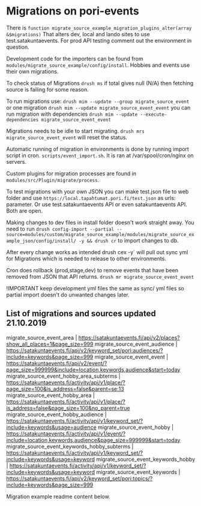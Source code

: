# Migrations on pori-events

There is `function migrate_source_example_migration_plugins_alter(array &$migrations)`
That alters dev, local and lando sites to use test.satakuntaevents. For prod API
testing comment out the environment in question.

Development code for the importers can be found from
`modules/migrate_source_example/config/install`. Hobbies and events use their own migrations.

To check status of Migrations
`drush ms` if total gives null (N/A) then fetching source is failing for some reason.

To run migrations use:
`drush mim --update --group migrate_source_event`
or one migration
`drush mim --update migrate_source_event_event`
you can run migration with dependencies
`drush mim --update --execute-dependencies migrate_source_event_event`

Migrations needs to be idle to start migrating.
`drush mrs migrate_source_event_event` will reset the status.

Automatic running of migration in environments is done by running import script in cron.
`scripts/event_import.sh`. It is ran at /var/spool/cron/nginx on servers.

Custom plugins for migration processes are found in
`modules/src/Plugin/migrate/process`.

To test migrations with your own JSON you can make test.json file to web folder
and use `https://local.tapahtumat.pori.fi/test.json` as urls: parameter. Or use
test.satakuntaevents API or even satakuntaevents API. Both are open.

Making changes to dev files in install folder doesn't work straight away. You need
to run `drush config-import --partial --source=modules/custom/migrate_source_example/modules/migrate_source_example_json/config/install/ -y && drush cr` to import changes to db.

After every change works as intended drush cex -y` will pull out sync yml for Migrations
which is needed to release to other environments.

Cron does rollback (prod,stage,dev) to remove events that have been removed from JSON that API returns.
`drush mr migrate_source_event_event`

!IMPORTANT keep development yml files the same as sync/ yml files so partial import
doesn't do unwanted changes later.

## List of migrations and sources updated 21.10.2019
migrate_source_event_area | https://satakuntaevents.fi/api/v2/places?show_all_places=1&page_size=999
migrate_source_event_audience | https://satakuntaevents.fi/api/v2/keyword_set/pori:audiences/?include=keywords&page_size=999
migrate_source_event_event | https://satakuntaevents.fi/api/v2/event/?page_size=999999&include=location,keywords,audience&start=today
migrate_source_event_hobby_area_subterms | https://satakuntaevents.fi/activity/api/v1/place/?page_size=100&is_address=false&parent=se:13
migrate_source_event_hobby_area | https://satakuntaevents.fi/activity/api/v1/place/?is_address=false&page_size=100&no_parent=true
migrate_source_event_hobby_audience | https://satakuntaevents.fi/activity/api/v1/keyword_set/?include=keywords&usage=audience
migrate_source_event_hobby | https://satakuntaevents.fi/activity/api/v1/event/?include=location,keywords,audience&page_size=999999&start=today
migrate_source_event_keywords_hobby_subterms | https://satakuntaevents.fi/activity/api/v1/keyword_set/?include=keywords&usage=keyword
migrate_source_event_keywords_hobby | https://satakuntaevents.fi/activity/api/v1/keyword_set/?include=keywords&usage=keyword
migrate_source_event_keywords | https://satakuntaevents.fi/api/v2/keyword_set/pori:topics/?include=keywords&page_size=999

Migration example readme content below.
<!-- # Migrate source example

`migrate_source_example` is a module that contains a set of sub-modules that provide content migrations from different
sources.

Currently the project features migrations from following sources:

1. External (non-Drupal) database tables.
2. CSV files;
3. XML files;
4. JSON resources.

## Installation

1. Install Drupal 8 compatible `drush`.
2. Install Drupal 8 using `Standard` profile.
3. Download `migrate_tools` contrib module into `modules/contrib/migrate_tools` (see [instructions](https://www.drupal.org/project/migrate_tools/git-instructions)).
4. Download `migrate_plus` contrib module into `modules/contrib/migrate_plus` (see [instructions](https://www.drupal.org/project/migrate_plus/git-instructions)).
5. Enable `migrate_source_example` module (`drush en migrate_source_example`).

### Installation of DB migration example module
1. Enable `migrate_source_example_db` module (`drush en migrate_source_example_db`).

### Installation of CSV migration example module
1. Download `migrate_source_csv` contrib module into `modules/contrib/migrate_source_csv` (see [instructions](https://www.drupal.org/project/migrate_source_csv/git-instructions)).
2. Enable `migrate_source_example_csv` module (`drush en migrate_source_example_csv`).

### Installation of XML migration example module
1. Enable `migrate_source_example_xml` module (`drush en migrate_source_example_xml`).

### Installation of JSON migration example module
1. Enable `migrate_source_example_json` module (`drush en migrate_source_example_json`).

## Usage

1. Run `drush ms` to see all migrations.
2. Run `drush mi --group=[GROUP]` to import content from specific example group.

## Special usage of JSON migration example

JSON migration source plugin requires an absolute URL of a JSON resource to be set in migration .yml file due to
an assumption that JSON resources are remote. It means that for JSON migration to work, a base url of the site
needs to be provided to migration system.

Run `drush mi --group=migrate_source_example_json --uri=[BASE_URL]`, where `[BASE_URL]` is an absolute path to your
site.

## Data source

Example content is synced with a [Google Spreadsheet](https://goo.gl/Iq2Tk6). -->
